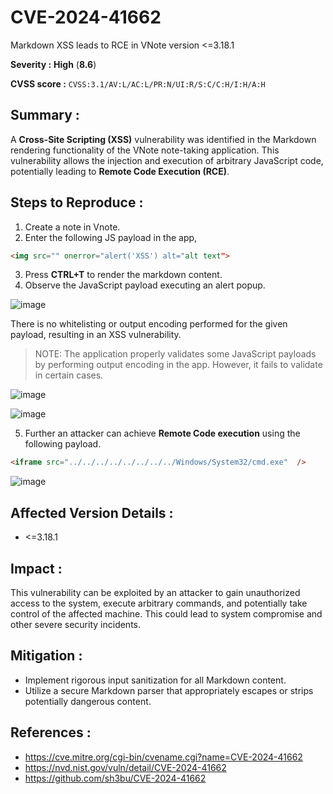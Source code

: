 # CVE-2024-41662
Markdown XSS leads to RCE in VNote version &lt;=3.18.1

**Severity :** **High** (**8.6**)

**CVSS score :** `CVSS:3.1/AV:L/AC:L/PR:N/UI:R/S:C/C:H/I:H/A:H` 

## Summary :

A **Cross-Site Scripting (XSS)** vulnerability was identified in the Markdown rendering functionality of the VNote note-taking application. This vulnerability allows the injection and execution of arbitrary JavaScript code, potentially leading to **Remote Code Execution (RCE)**.

## Steps to Reproduce :

1. Create a note in Vnote.
2. Enter the following JS payload in the app,
   
```html
<img src="" onerror="alert('XSS') alt="alt text">
```
3. Press **CTRL+T** to render the markdown content.
4. Observe the JavaScript payload executing an alert popup.

![image](https://github.com/user-attachments/assets/8124c2a0-e5df-461d-af11-991d918cbb87)

There is no whitelisting or output encoding performed for the given payload, resulting in an XSS vulnerability.

> NOTE: The application properly validates some JavaScript payloads by performing output encoding in the app. However, it fails to validate in certain cases.

![image](https://github.com/user-attachments/assets/fea2b50d-0cd1-441d-8d76-6478b7c26c86)

![image](https://github.com/user-attachments/assets/e836ab2a-ca9c-4e45-8ab6-013fb37d58fb)

5. Further an attacker can achieve **Remote Code execution** using the following payload.

```html
<iframe src="../../../../../../../../Windows/System32/cmd.exe"  />
```
![image](https://github.com/user-attachments/assets/07469a14-0bad-494d-9033-55a8cfbffc93)


## Affected Version Details :

- <=3.18.1

## Impact :

This vulnerability can be exploited by an attacker to gain unauthorized access to the system, execute arbitrary commands, and potentially take control of the affected machine. This could lead to system compromise and other severe security incidents.

## Mitigation :

- Implement rigorous input sanitization for all Markdown content.
- Utilize a secure Markdown parser that appropriately escapes or strips potentially dangerous content.

## References :

- https://cve.mitre.org/cgi-bin/cvename.cgi?name=CVE-2024-41662
- https://nvd.nist.gov/vuln/detail/CVE-2024-41662
- https://github.com/sh3bu/CVE-2024-41662
